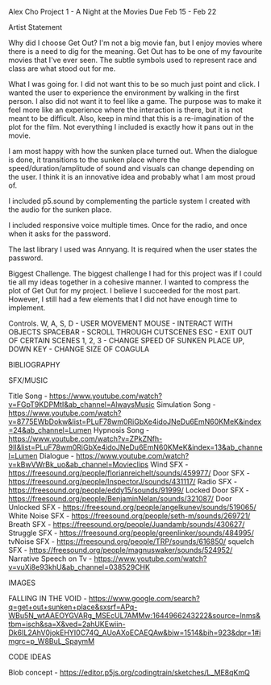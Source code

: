 Alex Cho
Project 1 - A Night at the Movies
Due Feb 15 - Feb 22

Artist Statement

Why did I choose Get Out?
I'm not a big movie fan, but I enjoy movies where there is a need to dig for the meaning. Get Out has to be one of my favourite movies that I've ever seen. The subtle symbols used to represent race and class are what stood out for me.


What I was going for.
I did not want this to be so much just point and click. I wanted the user to experience the environment by walking in the first person. I also did not want it to feel like a game. The purpose was to make it feel more like an experience where the interaction is there, but it is not meant to be difficult. Also, keep in mind that this is a re-imagination of the plot for the film. Not everything I included is exactly how it pans out in the movie.

I am most happy with how the sunken place turned out. When the dialogue is done, it transitions to the sunken place where the speed/duration/amplitude of sound and visuals can change depending on the user. I think it is an innovative idea and probably what I am most proud of.

I included p5.sound by complementing the particle system I created with the audio for the sunken place.

I included responsive voice multiple times. Once for the radio, and once when it asks for the password.

The last library I used was Annyang. It is required when the user states the password.


Biggest Challenge.
The biggest challenge I had for this project was if I could tie all my ideas together in a cohesive manner. I wanted to compress the plot of Get Out for my project. I believe I succeeded for the most part. However, I still had a few elements that I did not have enough time to implement.  


Controls.
W, A, S, D - USER MOVEMENT
MOUSE - INTERACT WITH OBJECTS
SPACEBAR - SCROLL THROUGH CUTSCENES
ESC - EXIT OUT OF CERTAIN SCENES
1, 2, 3 - CHANGE SPEED OF SUNKEN PLACE
UP, DOWN KEY - CHANGE SIZE OF COAGULA


BIBLIOGRAPHY

SFX/MUSIC

Title Song - https://www.youtube.com/watch?v=FGpT9KDPMtI&ab_channel=AlwaysMusic
Simulation Song - https://www.youtube.com/watch?v=8775EWbDokw&list=PLuF78wm0RiGbXe4idoJNeDu6EmN60KMeK&index=24&ab_channel=Lumen
Hypnosis Song - https://www.youtube.com/watch?v=ZPkZNfh-9II&list=PLuF78wm0RiGbXe4idoJNeDu6EmN60KMeK&index=13&ab_channel=Lumen
Dialogue - https://www.youtube.com/watch?v=kBwVWrBk_uo&ab_channel=Movieclips
Wind SFX - https://freesound.org/people/florianreichelt/sounds/459977/
Door SFX - https://freesound.org/people/InspectorJ/sounds/431117/
Radio SFX - https://freesound.org/people/eddy15/sounds/91999/
Locked Door SFX - https://freesound.org/people/BenjaminNelan/sounds/321087/
Door Unlocked SFX - https://freesound.org/people/angelkunev/sounds/519065/
White Noise SFX - https://freesound.org/people/seth-m/sounds/269721/
Breath SFX - https://freesound.org/people/Juandamb/sounds/430627/
Struggle SFX - https://freesound.org/people/greenlinker/sounds/484995/
tvNoise SFX - https://freesound.org/people/TRP/sounds/616850/
squelch SFX - https://freesound.org/people/magnuswaker/sounds/524952/
Narrative Speech on Tv - https://www.youtube.com/watch?v=vuXi8e93khU&ab_channel=038529CHK

IMAGES

FALLING IN THE VOID - https://www.google.com/search?q=get+out+sunken+place&sxsrf=APq-WBu5N_wtAAEOYGVARg_MSEcUL7AMMw:1644966243222&source=lnms&tbm=isch&sa=X&ved=2ahUKEwiin-Dk6IL2AhV0jokEHYI0C74Q_AUoAXoECAEQAw&biw=1514&bih=923&dpr=1#imgrc=p_W8BuL_SpaymM

CODE IDEAS

Blob concept - https://editor.p5js.org/codingtrain/sketches/L_ME8qKmQ
